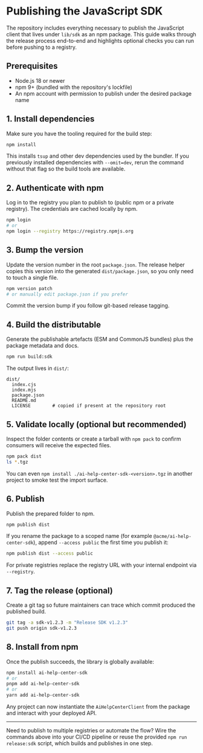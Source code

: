 # Publishing the JavaScript SDK

The repository includes everything necessary to publish the JavaScript client that lives under `lib/sdk` as an npm package. This guide walks through the release process end-to-end and highlights optional checks you can run before pushing to a registry.

## Prerequisites

- Node.js 18 or newer
- npm 9+ (bundled with the repository's lockfile)
- An npm account with permission to publish under the desired package name

## 1. Install dependencies

Make sure you have the tooling required for the build step:

```bash
npm install
```

This installs `tsup` and other dev dependencies used by the bundler. If you previously installed dependencies with `--omit=dev`, rerun the command without that flag so the build tools are available.

## 2. Authenticate with npm

Log in to the registry you plan to publish to (public npm or a private registry). The credentials are cached locally by npm.

```bash
npm login
# or
npm login --registry https://registry.npmjs.org
```

## 3. Bump the version

Update the version number in the root `package.json`. The release helper copies this version into the generated `dist/package.json`, so you only need to touch a single file.

```bash
npm version patch
# or manually edit package.json if you prefer
```

Commit the version bump if you follow git-based release tagging.

## 4. Build the distributable

Generate the publishable artefacts (ESM and CommonJS bundles) plus the package metadata and docs.

```bash
npm run build:sdk
```

The output lives in `dist/`:

```
dist/
  index.cjs
  index.mjs
  package.json
  README.md
  LICENSE        # copied if present at the repository root
```

## 5. Validate locally (optional but recommended)

Inspect the folder contents or create a tarball with `npm pack` to confirm consumers will receive the expected files.

```bash
npm pack dist
ls *.tgz
```

You can even `npm install ./ai-help-center-sdk-<version>.tgz` in another project to smoke test the import surface.

## 6. Publish

Publish the prepared folder to npm.

```bash
npm publish dist
```

If you rename the package to a scoped name (for example `@acme/ai-help-center-sdk`), append `--access public` the first time you publish it:

```bash
npm publish dist --access public
```

For private registries replace the registry URL with your internal endpoint via `--registry`.

## 7. Tag the release (optional)

Create a git tag so future maintainers can trace which commit produced the published build.

```bash
git tag -a sdk-v1.2.3 -m "Release SDK v1.2.3"
git push origin sdk-v1.2.3
```

## 8. Install from npm

Once the publish succeeds, the library is globally available:

```bash
npm install ai-help-center-sdk
# or
pnpm add ai-help-center-sdk
# or
yarn add ai-help-center-sdk
```

Any project can now instantiate the `AiHelpCenterClient` from the package and interact with your deployed API.

---

Need to publish to multiple registries or automate the flow? Wire the commands above into your CI/CD pipeline or reuse the provided `npm run release:sdk` script, which builds and publishes in one step.

